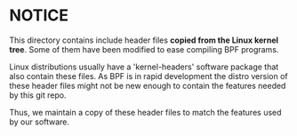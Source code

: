# NOTICE

This directory contains include header files **copied from the Linux
kernel tree**.  Some of them have been modified to ease compiling BPF
programs.

Linux distributions usually have a 'kernel-headers' software package
that also contain these files.  As BPF is in rapid development the
distro version of these header files might not be new enough to
contain the features needed by this git repo.

Thus, we maintain a copy of these header files to match the features
used by our software.
